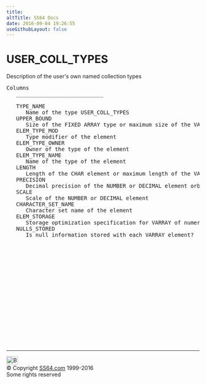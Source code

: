 ```yaml
---
title:
altTitle: SS64 Docs
date: 2016-09-04 19:26:55
useGithubLayout: false
---
```

<!-- #BeginLibraryItem "/Library/head_orad.lbi" --><!-- #EndLibraryItem --><h1>USER_COLL_TYPES </h1><p> Description of the user's own named collection types </p> 
 
<pre>Columns
   ___________________________
 
   TYPE_NAME
      Name of the type USER_COLL_TYPES
   UPPER_BOUND
      Size of the FIXED ARRAY type or maximum size of the VARYING ARRAY type
   ELEM_TYPE_MOD
      Type modifier of the element
   ELEM_TYPE_OWNER
      Owner of the type of the element
   ELEM_TYPE_NAME
      Name of the type of the element
   LENGTH
      Length of the CHAR element or maximum length of the VARCHARor VARCHAR2 element
   PRECISION
      Decimal precision of the NUMBER or DECIMAL element orbinary precision of the FLOAT element
   SCALE
      Scale of the NUMBER or DECIMAL element
   CHARACTER_SET_NAME
      Character set name of the element
   ELEM_STORAGE
      Storage optimization specification for VARRAY of numeric elements
   NULLS_STORED
      Is null information stored with each VARRAY element?

</pre><!-- #BeginLibraryItem "/Library/foot_orad.lbi" --><p>
<!-- oracle-footer -->
<ins class="adsbygoogle" style="display:inline-block;width:300px;height:250px" data-ad-client="ca-pub-6140977852749469" data-ad-slot="4275490898"></ins>
<script>
(adsbygoogle = window.adsbygoogle || []).push({});
</script></p>
<hr>
<div id="bl" class="footer"><a href="USER_COLL_TYPES.html#"><img src="../images/top.png" width="30" height="22" alt="Back to the Top"></a></div>
<div id="br" class="footer, tagline">© Copyright <a href="../index.html">SS64.com</a> 1999-2016<br>
Some rights reserved</div>
<!-- #EndLibraryItem -->

